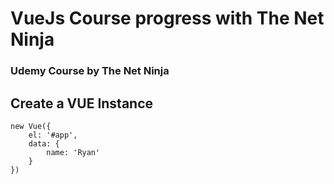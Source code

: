 # VueJs Course progress with The Net Ninja

### Udemy Course by The Net Ninja


## Create a VUE Instance

```
new Vue({
    el: '#app',
    data: {
        name: 'Ryan'
    }
})
```
